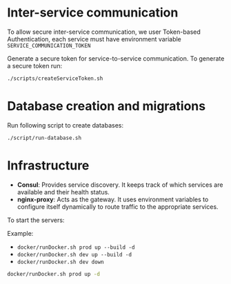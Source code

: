 # Inter-service communication

To allow secure inter-service communication, we user Token-based Authentication, each service must have environment variable `SERVICE_COMMUNICATION_TOKEN`

Generate a secure token for service-to-service communication. To generate a secure token run:

```bash
./scripts/createServiceToken.sh
```

# Database creation and migrations

Run following script to create databases:

```bash
./script/run-database.sh
```

# Infrastructure

- **Consul**: Provides service discovery. It keeps track of which services are available and their health status.
- **nginx-proxy**: Acts as the gateway. It uses environment variables to configure itself dynamically to route traffic to the appropriate services.

To start the servers:

Example:

- `docker/runDocker.sh prod up --build -d`
- `docker/runDocker.sh dev up --build -d`
- `docker/runDocker.sh dev down`

```bash
docker/runDocker.sh prod up -d
```
